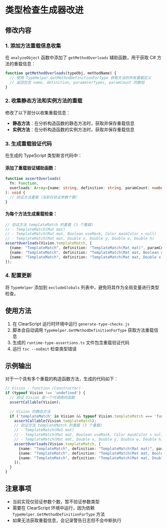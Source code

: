 # 类型检查生成器改进

## 修改内容

### 1. 添加方法重载信息收集

在 `analyzeObject` 函数中添加了 `getMethodOverloads` 辅助函数，用于获取 C# 方法的重载信息：

```javascript
function getMethodOverloads(typeObj, methodName) {
  // 使用 TypeHelper.GetMethodDefinitionForType 获取方法的所有重载定义
  // 返回包含 name, definition, parameterTypes, paramCount 的数组
}
```

### 2. 收集静态方法和实例方法的重载

修改了以下部分以收集重载信息：

- **静态方法**：在分析构造函数的静态方法时，获取并保存重载信息
- **实例方法**：在分析构造函数的实例方法时，获取并保存重载信息

### 3. 生成重载验证代码

在生成的 TypeScript 类型断言代码中：

#### 添加了重载验证辅助函数：

```typescript
function assertOverloads(
  fn: Function, 
  overloads: Array<{name: string, definition: string, paramCount: number}>
): void {
  // 验证方法重载（当前仅验证参数个数）
}
```

#### 为每个方法生成重载检查：

```typescript
// 验证方法 templateMatch 的重载 (3 个重载)
// - TemplateMatch(Mat mat)
// - TemplateMatch(Mat mat, Boolean useMask, Color maskColor = null)
// - TemplateMatch(Mat mat, Double x, Double y, Double w, Double h)
assertOverloads(Vision.templateMatch, [
  {name: "TemplateMatch", definition: "TemplateMatch(Mat mat)", paramCount: 1},
  {name: "TemplateMatch", definition: "TemplateMatch(Mat mat, Boolean useMask, Color maskColor = null)", paramCount: 3},
  {name: "TemplateMatch", definition: "TemplateMatch(Mat mat, Double x, Double y, Double w, Double h)", paramCount: 5}
]);
```

### 4. 配置更新

将 `TypeHelper` 添加到 `excludeGlobals` 列表中，避免将其作为全局变量进行类型检查。

## 使用方法

1. 在 ClearScript 运行时环境中运行 `generate-type-checks.js`
2. 脚本会自动调用 `TypeHelper.GetMethodDefinitionForType` 获取方法重载信息
3. 生成的 `runtime-type-assertions.ts` 文件包含重载验证代码
4. 运行 `tsc --noEmit` 检查类型错误

## 示例输出

对于一个具有多个重载的构造函数方法，生成的代码如下：

```typescript
// Vision - function (Constructor)
if (typeof Vision !== 'undefined') {
  // 验证 Vision 是一个可调用的函数
  assertCallable(Vision);
  
  // Vision 的静态方法
  if ('templateMatch' in Vision && typeof Vision.templateMatch === 'function') {
    assertCallable(Vision.templateMatch);
    // 验证方法 templateMatch 的重载 (3 个重载)
    // - TemplateMatch(Mat mat)
    // - TemplateMatch(Mat mat, Boolean useMask, Color maskColor = null)
    // - TemplateMatch(Mat mat, Double x, Double y, Double w, Double h)
    assertOverloads(Vision.templateMatch, [
      {name: "TemplateMatch", definition: "TemplateMatch(Mat mat)", paramCount: 1},
      {name: "TemplateMatch", definition: "TemplateMatch(Mat mat, Boolean useMask, Color maskColor = null)", paramCount: 3},
      {name: "TemplateMatch", definition: "TemplateMatch(Mat mat, Double x, Double y, Double w, Double h)", paramCount: 5}
    ]);
  }
}
```

## 注意事项

- 当前实现仅验证参数个数，暂不验证参数类型
- 需要在 ClearScript 环境中运行，因为依赖 `TypeHelper.GetMethodDefinitionForType` 方法
- 如果无法获取重载信息，会记录警告日志但不会中断执行
